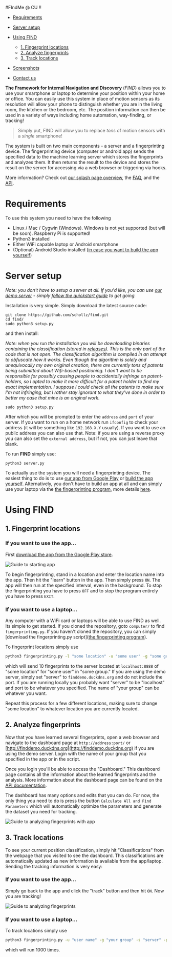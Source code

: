 #FIndMe @ CU !!

- [Requirements](#requirements)
- [Server setup](#server-setup)
- [Using FIND](#using-find)
  - [1. Fingerprint locations](#1-fingerprint-locations)
  - [2. Analyze fingerprints](#2-analyze-fingerprints)
  - [3. Track locations](#3-track-locations)

- [Screenshots](#screenshots)
- [Contact us](#contact-us)

**The Framework for Internal Navigation and Discovery** (_FIND_) allows you to use your smartphone or laptop to determine your position within your home or office. You can easily use this system in place of motion sensors as its resolution will allow your phone to distinguish whether you are in the living room, the kitchen or the bedroom, etc. The position information can then be used in a variety of ways including home automation, way-finding, or tracking!
<blockquote>Simply put, FIND will allow you to replace <em>tons</em> of motion sensors with a <em>single</em> smartphone!</blockquote>

The system is built on two main components - a server and a fingerprinting device. The fingerprinting device (computer or android app) sends the specified data to the machine learning server which stores the fingerprints and analyzes them. It then returns the result to the device and stores the result on the server for accessing via a web browser or triggering via hooks.

More information? Check out [our splash page overview](http://www.internalpositioning.com/), the [FAQ](https://www.internalpositioning.com/guide/faq/), and the [API](http://www.internalpositioning.com/guide/api/).

# Requirements
To use this system you need to have the following
- Linux / Mac / Cygwin (Windows). Windows is not yet supported (but will be soon). Raspberry Pi is supported!
- Python3 installed
- Either WiFi capable laptop or Android smartphone
- (Optional) Android Studio installed ([in case you want to build the app yourself](https://www.internalpositioning.com/guide/deploy/#building-android-app))

# Server setup
_Note: you don't have to setup a server at all. If you'd like, you can use [our demo server](http://finddemo.duckdns.org) - simply [follow the quickstart guide](https://www.internalpositioning.com/guide/getting-started/) to get going._

Installation is very simple. Simply download the latest source code:

```
git clone https://github.com/schollz/find.git
cd find/
sudo python3 setup.py
```

and then install:

_Note: when you run the installation you will be downloading binaries containing the classification (stored in [releases](https://github.com/schollz/find/releases)). This is the only part of the code that is not open. The classification algorithm is compiled in an attempt to obfuscate how it works. Even though the algorithm is solely and unequivocally my own original creation, there are currently tons of patents being submitted about Wifi-based positioning. I don't want to be responsible for possibly causing people to accidentally infringe on patent-holders, so I opted to make it more difficult for a patent holder to find my exact implementation. I suppose I could check all the patents to make sure I'm not infringing, but I rather stay ignorant to what they've done in order to better my case that mine is an original work._

```
sudo python3 setup.py
```

After which you will be prompted to enter the `address` and `port` of your server. If you want to run on a home network run `ifconfig` to check your address (it will be something like `192.168.X.Y` usually). If you want to use an public address you can also use that. Note: if you are using a reverse proxy you can also set the `external address`, but if not, you can just leave that blank.

To run **FIND** simply use:

```
python3 server.py
```

To actually use the system you will need a fingerprinting device. The easiest thing to do is to use [our app from Google Play](https://play.google.com/store/apps/details?id=com.hcp.find&hl=en) or [build the app yourself](https://www.internalpositioning.com/guide/deploy/#building-android-app). Alternatively, you don't have to build an app at all and can simply use your laptop via the [the fingerprinting program](https://github.com/schollz/find/blob/master/computer/fingerprinting.py), more details [here](https://www.internalpositioning.com/guide/deploy/#laptop-computer).

# Using FIND
## 1. Fingerprint locations
### If you want to use the app...
First [download the app from the Google Play store](https://play.google.com/store/apps/details?id=com.hcp.find).

![Guide to starting app](http://www.internalpositioning.com/guide/img/guide_app_guide_1.png)

To begin fingerprinting, stand in a location and enter the location name into the app. Then hit the "learn" button in the app. Then simply press `ON`. The app will then run at the specified interval, even in the background. To stop the fingerprinting you have to press `OFF` and to stop the program entirely you have to press `EXIT`.

### If you want to use a laptop...
Any computer with a WiFi card or laptops will be able to use FIND as well. Its simple to get started. If you cloned the repository, goto `computer/` to find `fingerprinting.py`. If you haven't cloned the repository, you can simply [download the fingerprinting.py script]([the fingerprinting program](https://github.com/schollz/find/blob/master/computer/fingerprinting.py)).

To fingerprint locations simply use

```bash
python3 fingerprinting.py -l "some location" -u "some user" -g "some group" -s "localhost" -p 8888 -c 10 -r learn
```

which will send 10 fingerprints to the server located at `localhost:8888` of "some location" for "some user" in "some group." If you are using the demo server, simply set "server" to `finddemo.duckdns.org` and do not include the port. If you are running locally you probably want "server" to be "localhost" and port to be whatever you specified. The name of "your group" can be whatever you want.

Repeat this process for a few different locations, making sure to change "some location" to whatever location you are currently located.

## 2. Analyze fingerprints
Now that you have learned several fingerprints, open a web browser and navigate to the dashboard page at `http://address:port/` or [http://finddemo.duckdns.org](http://finddemo.duckdns.org) if you are using the demo server. Login with the name of your group that you specified in the app or in the script.

Once you login you'll be able to access the "Dashboard." This dashboard page contains all the information about the learned fingerprints and the analysis. More information about the dashboard page can be found on the [API documentation](/api/#webpages).

The dashboard has many options and edits that you can do. For now, the only thing you need to do is press the button `Calculate All and Find Parameters` which will automatically optimize the parameters and generate the dataset you need for tracking.

![Guide to analyzing fingerprints with app](http://www.internalpositioning.com/guide/img/guide_dashboard.png)

## 3. Track locations
To see your current position classification, simply hit "Classifications" from the webpage that you visited to see the dashboard. This classifications are automatically updated as new information is available from the app/laptop. Sending the tracking information is very easy:

### If you want to use the app...
Simply go back to the app and click the "track" button and then hit `ON`. Now you are tracking!

![Guide to analyzing fingerprints](http://www.internalpositioning.com/guide/img/guide_tracking.png)

### If you want to use a laptop...
To track locations simply use

```bash
python3 fingerprinting.py -u "user name" -g "your group" -s "server" -p "port" -c 1000 -r track
```

which will run 1000 times.

